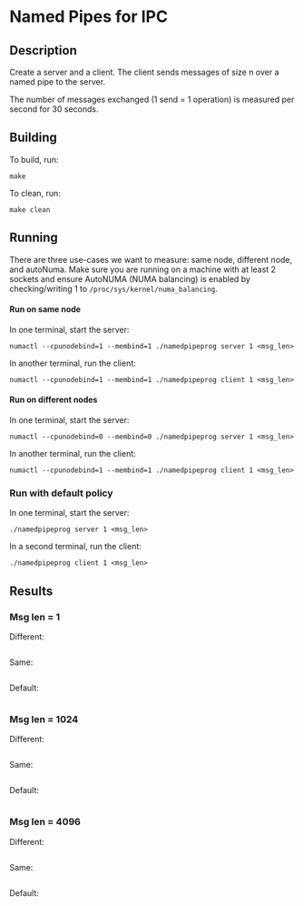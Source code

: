 # Named Pipes for IPC

## Description

Create a server and a client. The client sends messages of size n over a named pipe to the server.

The number of messages exchanged (1 send = 1 operation) is measured per second for 30 seconds.

## Building

To build, run:
```
make
```

To clean, run:
```
make clean
```

## Running

There are three use-cases we want to measure: same node, different node, and autoNuma.
Make sure you are running on a machine with at least 2 sockets and ensure AutoNUMA (NUMA balancing) is enabled
by checking/writing 1 to ```/proc/sys/kernel/numa_balancing```.

#### Run on same node

In one terminal, start the server:
```
numactl --cpunodebind=1 --membind=1 ./namedpipeprog server 1 <msg_len>
```

In another terminal, run the client:
```
numactl --cpunodebind=1 --membind=1 ./namedpipeprog client 1 <msg_len>
```

#### Run on different nodes

In one terminal, start the server:
```
numactl --cpunodebind=0 --membind=0 ./namedpipeprog server 1 <msg_len>
```

In another terminal, run the client:
```
numactl --cpunodebind=1 --membind=1 ./namedpipeprog client 1 <msg_len>
```

### Run with default policy

In one terminal, start the server:
```
./namedpipeprog server 1 <msg_len>
```

In a second terminal, run the client:
```
./namedpipeprog client 1 <msg_len>
```

## Results

### Msg len = 1

Different:
```
```

Same:
```
```

Default:
```
```

### Msg len = 1024

Different:
```
```

Same:
```
```

Default:
```
```

### Msg len = 4096

Different:
```
```

Same:
```
```

Default:
```
```
